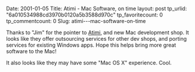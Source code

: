 Date: 2001-01-05
Title: Atimi - Mac Software, on time
layout: post
tp_urlid: "6a010534988cd3970b0120a5b3588d970c"
tp_favoritecount: 0
tp_commentcount: 0
Slug: atimi---mac-software-on-time

Thanks to &quot;Jim&quot; for the pointer to <a href="http://www.atimi.com/index.html">Atimi</a>, and new Mac development shop. It looks like they offer outsourcing services for other dev shops, and porting services for existing Windows apps. Hope this helps bring more great software to the Mac!

It also looks like they may have some &quot;Mac OS X&quot; experience. Cool.
